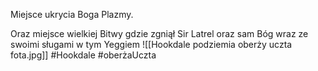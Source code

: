 Miejsce ukrycia Boga Plazmy.

Oraz miejsce wielkiej Bitwy gdzie zgniął Sir Latrel oraz sam Bóg wraz ze swoimi sługami w tym Yeggiem
![[Hookdale podziemia oberży uczta fota.jpg]]
#Hookdale #oberżaUczta
